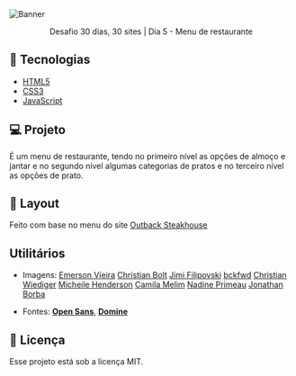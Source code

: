 <img alt="Banner" src="https://bucket.mlcdn.com/a/714/714749/images/6926bc526b0eed020ff25ca2b763fd6801cf29df.png/8726cb55faec764274a17276bad03eb0fc3d700a.png">

<p align="center">Desafio 30 dias, 30 sites | Dia 5 - Menu de restaurante</p>

## 🚀 Tecnologias

* [HTML5](https://developer.mozilla.org/pt-BR/docs/Web/HTML)
* [CSS3](https://developer.mozilla.org/pt-BR/docs/Web/CSS)
* [JavaScript](https://developer.mozilla.org/pt-BR/docs/Web/JavaScript)

## 💻 Projeto
É um menu de restaurante, tendo no primeiro nível as opções de almoço e jantar e no segundo nível algumas categorias de pratos e no terceiro nível as opções de prato. 

## 🎨 Layout
Feito com base no menu do site [Outback Steakhouse](https://www.outback.com/)

## Utilitários
- Imagens:
[Emerson Vieira](https://unsplash.com/@emersonvieira?utm_source=unsplash&amp;utm_medium=referral&amp;utm_content=creditCopyText)
[Christian Bolt](https://unsplash.com/@christianbolt?utm_source=unsplash&amp;utm_medium=referral&amp;utm_content=creditCopyText)
[Jimi Filipovski](https://unsplash.com/@jimiburg?utm_source=unsplash&amp;utm_medium=referral&amp;utm_content=creditCopyText)
[bckfwd](https://unsplash.com/@bckfwd?utm_source=unsplash&amp;utm_medium=referral&amp;utm_content=creditCopyText)
[Christian Wiediger](https://unsplash.com/@christianw?utm_source=unsplash&amp;utm_medium=referral&amp;utm_content=creditCopyText)
[Micheile Henderson](https://unsplash.com/@micheile?utm_source=unsplash&amp;utm_medium=referral&amp;utm_content=creditCopyText)
[Camila Melim](https://unsplash.com/@camilamelim?utm_source=unsplash&amp;utm_medium=referral&amp;utm_content=creditCopyText)
[Nadine Primeau](https://unsplash.com/@nadineprimeau?utm_source=unsplash&amp;utm_medium=referral&amp;utm_content=creditCopyText)
[Jonathan Borba](https://unsplash.com/@jonathanborba?utm_source=unsplash&amp;utm_medium=referral&amp;utm_content=creditCopyText)

- Fontes:  **[Open Sans](https://fonts.google.com/specimen/Open+Sans)**,  **[Domine](https://fonts.google.com/specimen/Domine)**


## 📝 Licença

Esse projeto está sob a licença MIT.
